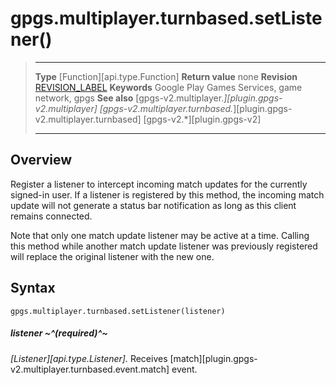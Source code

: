 # gpgs.multiplayer.turnbased.setListener()

> --------------------- ------------------------------------------------------------------------------------------
> __Type__              [Function][api.type.Function]
> __Return value__      none
> __Revision__          [REVISION_LABEL](REVISION_URL)
> __Keywords__          Google Play Games Services, game network, gpgs
> __See also__          [gpgs-v2.multiplayer.*][plugin.gpgs-v2.multiplayer]
>                       [gpgs-v2.multiplayer.turnbased.*][plugin.gpgs-v2.multiplayer.turnbased]
>                       [gpgs-v2.*][plugin.gpgs-v2]
> --------------------- ------------------------------------------------------------------------------------------

## Overview

Register a listener to intercept incoming match updates for the currently signed-in user. If a listener is registered by this method, the incoming match update will not generate a status bar notification as long as this client remains connected.

Note that only one match update listener may be active at a time. Calling this method while another match update listener was previously registered will replace the original listener with the new one.

## Syntax

	gpgs.multiplayer.turnbased.setListener(listener)

##### listener ~^(required)^~
_[Listener][api.type.Listener]._ Receives [match][plugin.gpgs-v2.multiplayer.turnbased.event.match] event.
